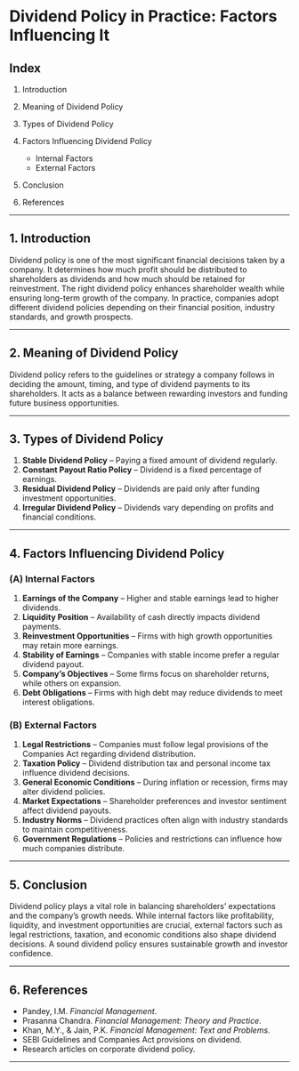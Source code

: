 # Dividend Policy in Practice: Factors Influencing It

## Index

1. Introduction
2. Meaning of Dividend Policy
3. Types of Dividend Policy
4. Factors Influencing Dividend Policy

   * Internal Factors
   * External Factors
5. Conclusion
6. References

---

## 1. Introduction

Dividend policy is one of the most significant financial decisions taken by a company. It determines how much profit should be distributed to shareholders as dividends and how much should be retained for reinvestment. The right dividend policy enhances shareholder wealth while ensuring long-term growth of the company. In practice, companies adopt different dividend policies depending on their financial position, industry standards, and growth prospects.

---

## 2. Meaning of Dividend Policy

Dividend policy refers to the guidelines or strategy a company follows in deciding the amount, timing, and type of dividend payments to its shareholders. It acts as a balance between rewarding investors and funding future business opportunities.

---

## 3. Types of Dividend Policy

1. **Stable Dividend Policy** – Paying a fixed amount of dividend regularly.
2. **Constant Payout Ratio Policy** – Dividend is a fixed percentage of earnings.
3. **Residual Dividend Policy** – Dividends are paid only after funding investment opportunities.
4. **Irregular Dividend Policy** – Dividends vary depending on profits and financial conditions.

---

## 4. Factors Influencing Dividend Policy

### (A) Internal Factors

1. **Earnings of the Company** – Higher and stable earnings lead to higher dividends.
2. **Liquidity Position** – Availability of cash directly impacts dividend payments.
3. **Reinvestment Opportunities** – Firms with high growth opportunities may retain more earnings.
4. **Stability of Earnings** – Companies with stable income prefer a regular dividend payout.
5. **Company’s Objectives** – Some firms focus on shareholder returns, while others on expansion.
6. **Debt Obligations** – Firms with high debt may reduce dividends to meet interest obligations.

### (B) External Factors

1. **Legal Restrictions** – Companies must follow legal provisions of the Companies Act regarding dividend distribution.
2. **Taxation Policy** – Dividend distribution tax and personal income tax influence dividend decisions.
3. **General Economic Conditions** – During inflation or recession, firms may alter dividend policies.
4. **Market Expectations** – Shareholder preferences and investor sentiment affect dividend payouts.
5. **Industry Norms** – Dividend practices often align with industry standards to maintain competitiveness.
6. **Government Regulations** – Policies and restrictions can influence how much companies distribute.

---

## 5. Conclusion

Dividend policy plays a vital role in balancing shareholders’ expectations and the company’s growth needs. While internal factors like profitability, liquidity, and investment opportunities are crucial, external factors such as legal restrictions, taxation, and economic conditions also shape dividend decisions. A sound dividend policy ensures sustainable growth and investor confidence.

---

## 6. References

* Pandey, I.M. *Financial Management*.
* Prasanna Chandra. *Financial Management: Theory and Practice*.
* Khan, M.Y., & Jain, P.K. *Financial Management: Text and Problems*.
* SEBI Guidelines and Companies Act provisions on dividend.
* Research articles on corporate dividend policy.

---
